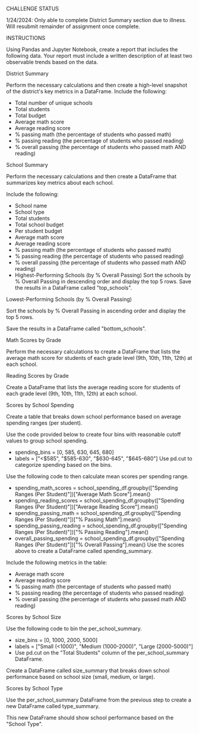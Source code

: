 CHALLENGE STATUS

1/24/2024: Only able to complete District Summary section due to illness. Will resubmit remainder of assignment once complete.


INSTRUCTIONS

Using Pandas and Jupyter Notebook, create a report that includes the following data. Your report must include a written description of at least two observable trends based on the data.

District Summary

Perform the necessary calculations and then create a high-level snapshot of the district's key metrics in a DataFrame.
Include the following:
- Total number of unique schools
- Total students
- Total budget
- Average math score
- Average reading score
- % passing math (the percentage of students who passed math)
- % passing reading (the percentage of students who passed reading)
- % overall passing (the percentage of students who passed math AND reading)

School Summary

Perform the necessary calculations and then create a DataFrame that summarizes key metrics about each school.

Include the following:
- School name
- School type
- Total students
- Total school budget
- Per student budget
- Average math score
- Average reading score
- % passing math (the percentage of students who passed math)
- % passing reading (the percentage of students who passed reading)
- % overall passing (the percentage of students who passed math AND reading)
- Highest-Performing Schools (by % Overall Passing)
Sort the schools by % Overall Passing in descending order and display the top 5 rows.
Save the results in a DataFrame called "top_schools".

Lowest-Performing Schools (by % Overall Passing)

Sort the schools by % Overall Passing in ascending order and display the top 5 rows.

Save the results in a DataFrame called "bottom_schools".

Math Scores by Grade

Perform the necessary calculations to create a DataFrame that lists the average math score for students of each grade level (9th, 10th, 11th, 12th) at each school.

Reading Scores by Grade

Create a DataFrame that lists the average reading score for students of each grade level (9th, 10th, 11th, 12th) at each school.

Scores by School Spending

Create a table that breaks down school performance based on average spending ranges (per student).

Use the code provided below to create four bins with reasonable cutoff values to group school spending.

- spending_bins = [0, 585, 630, 645, 680]
- labels = ["<$585", "$585-630", "$630-645", "$645-680"]
Use pd.cut to categorize spending based on the bins.

Use the following code to then calculate mean scores per spending range.
- spending_math_scores = school_spending_df.groupby(["Spending Ranges (Per Student)"])["Average Math Score"].mean()
- spending_reading_scores = school_spending_df.groupby(["Spending Ranges (Per Student)"])["Average Reading Score"].mean()
- spending_passing_math = school_spending_df.groupby(["Spending Ranges (Per Student)"])["% Passing Math"].mean()
- spending_passing_reading = school_spending_df.groupby(["Spending Ranges (Per Student)"])["% Passing Reading"].mean()
- overall_passing_spending = school_spending_df.groupby(["Spending Ranges (Per Student)"])["% Overall Passing"].mean()
Use the scores above to create a DataFrame called spending_summary.

Include the following metrics in the table:
- Average math score
- Average reading score
- % passing math (the percentage of students who passed math)
- % passing reading (the percentage of students who passed reading)
- % overall passing (the percentage of students who passed math AND reading)

Scores by School Size

Use the following code to bin the per_school_summary.
- size_bins = [0, 1000, 2000, 5000]
- labels = ["Small (<1000)", "Medium (1000-2000)", "Large (2000-5000)"]
- Use pd.cut on the "Total Students" column of the per_school_summary DataFrame.

Create a DataFrame called size_summary that breaks down school performance based on school size (small, medium, or large).

Scores by School Type

Use the per_school_summary DataFrame from the previous step to create a new DataFrame called type_summary.

This new DataFrame should show school performance based on the "School Type".

